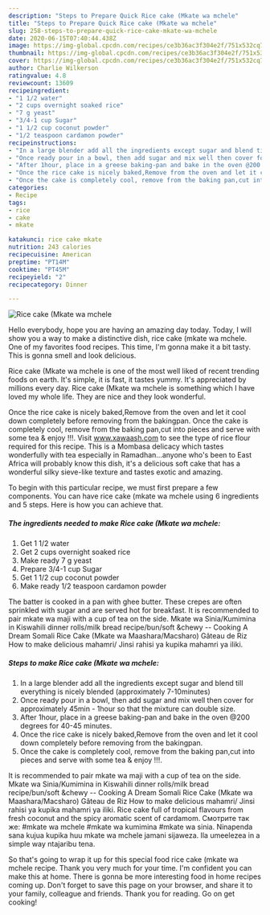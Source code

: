 ```yaml
---
description: "Steps to Prepare Quick Rice cake (Mkate wa mchele"
title: "Steps to Prepare Quick Rice cake (Mkate wa mchele"
slug: 258-steps-to-prepare-quick-rice-cake-mkate-wa-mchele
date: 2020-06-15T07:40:44.438Z
image: https://img-global.cpcdn.com/recipes/ce3b36ac3f304e2f/751x532cq70/rice-cake-mkate-wa-mchele-recipe-main-photo.jpg
thumbnail: https://img-global.cpcdn.com/recipes/ce3b36ac3f304e2f/751x532cq70/rice-cake-mkate-wa-mchele-recipe-main-photo.jpg
cover: https://img-global.cpcdn.com/recipes/ce3b36ac3f304e2f/751x532cq70/rice-cake-mkate-wa-mchele-recipe-main-photo.jpg
author: Charlie Wilkerson
ratingvalue: 4.8
reviewcount: 13609
recipeingredient:
- "1 1/2 water"
- "2 cups overnight soaked rice"
- "7 g yeast"
- "3/4-1 cup Sugar"
- "1 1/2 cup coconut powder"
- "1/2 teaspoon cardamon powder"
recipeinstructions:
- "In a large blender add all the ingredients except sugar and blend till everything is nicely blended (approximately 7-10minutes)"
- "Once ready pour in a bowl, then add sugar and mix well then cover for approximately 45min - 1hour so that the mixture can double size."
- "After 1hour, place in a greese baking-pan and bake in the oven @200 degrees for 40-45 minutes."
- "Once the rice cake is nicely baked,Remove from the oven and let it cool down completely before removing from the bakingpan."
- "Once the cake is completely cool, remove from the baking pan,cut into pieces and serve with some tea &amp; enjoy !!!."
categories:
- Recipe
tags:
- rice
- cake
- mkate

katakunci: rice cake mkate 
nutrition: 243 calories
recipecuisine: American
preptime: "PT14M"
cooktime: "PT45M"
recipeyield: "2"
recipecategory: Dinner

---
```



![Rice cake (Mkate wa mchele](https://img-global.cpcdn.com/recipes/ce3b36ac3f304e2f/751x532cq70/rice-cake-mkate-wa-mchele-recipe-main-photo.jpg)

Hello everybody, hope you are having an amazing day today. Today, I will show you a way to make a distinctive dish, rice cake (mkate wa mchele. One of my favorites food recipes. This time, I'm gonna make it a bit tasty. This is gonna smell and look delicious.

Rice cake (Mkate wa mchele is one of the most well liked of recent trending foods on earth. It's simple, it is fast, it tastes yummy. It's appreciated by millions every day. Rice cake (Mkate wa mchele is something which I have loved my whole life. They are nice and they look wonderful.

Once the rice cake is nicely baked,Remove from the oven and let it cool down completely before removing from the bakingpan. Once the cake is completely cool, remove from the baking pan,cut into pieces and serve with some tea &amp; enjoy !!!. Visit www.xawaash.com to see the type of rice flour required for this recipe. This is a Mombasa delicacy which tastes wonderfully with tea especially in Ramadhan…anyone who&#39;s been to East Africa will probably know this dish, it&#39;s a delicious soft cake that has a wonderful silky sieve-like texture and tastes exotic and amazing.


To begin with this particular recipe, we must first prepare a few components. You can have rice cake (mkate wa mchele using 6 ingredients and 5 steps. Here is how you can achieve that.

<!--inarticleads1-->

##### The ingredients needed to make Rice cake (Mkate wa mchele:

1. Get 1 1/2 water
1. Get 2 cups overnight soaked rice
1. Make ready 7 g yeast
1. Prepare 3/4-1 cup Sugar
1. Get 1 1/2 cup coconut powder
1. Make ready 1/2 teaspoon cardamon powder


The batter is cooked in a pan with ghee butter. These crepes are often sprinkled with sugar and are served hot for breakfast. It is recommended to pair mkate wa maji with a cup of tea on the side. Mkate wa Sinia/Kumimina in Kiswahili dinner rolls/milk bread recipe/bun/soft &amp;chewy -- Cooking A Dream Somali Rice Cake (Mkate wa Maashara/Macsharo) Gâteau de Riz How to make delicious mahamri/ Jinsi rahisi ya kupika mahamri ya iliki. 

<!--inarticleads2-->

##### Steps to make Rice cake (Mkate wa mchele:

1. In a large blender add all the ingredients except sugar and blend till everything is nicely blended (approximately 7-10minutes)
1. Once ready pour in a bowl, then add sugar and mix well then cover for approximately 45min - 1hour so that the mixture can double size.
1. After 1hour, place in a greese baking-pan and bake in the oven @200 degrees for 40-45 minutes.
1. Once the rice cake is nicely baked,Remove from the oven and let it cool down completely before removing from the bakingpan.
1. Once the cake is completely cool, remove from the baking pan,cut into pieces and serve with some tea &amp; enjoy !!!.


It is recommended to pair mkate wa maji with a cup of tea on the side. Mkate wa Sinia/Kumimina in Kiswahili dinner rolls/milk bread recipe/bun/soft &amp;chewy -- Cooking A Dream Somali Rice Cake (Mkate wa Maashara/Macsharo) Gâteau de Riz How to make delicious mahamri/ Jinsi rahisi ya kupika mahamri ya iliki. Rice cake full of tropical flavours from fresh coconut and the spicy aromatic scent of cardamom. Смотрите так же: #mkate wa mchele #mkate wa kumimina #mkate wa sinia. Ninapenda sana kujua kupika huu mkate wa mchele jamani sijaweza. Ila umeelezea in a simple way ntajaribu tena. 

So that's going to wrap it up for this special food rice cake (mkate wa mchele recipe. Thank you very much for your time. I'm confident you can make this at home. There is gonna be more interesting food in home recipes coming up. Don't forget to save this page on your browser, and share it to your family, colleague and friends. Thank you for reading. Go on get cooking!
